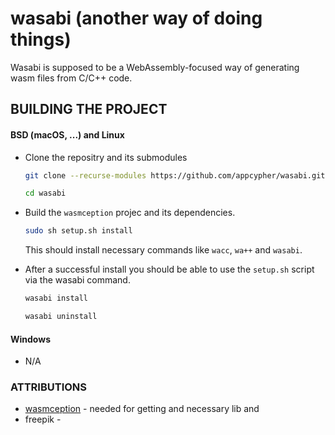 # wasabi (another way of doing things)
Wasabi is supposed to be a WebAssembly-focused way of generating wasm files from C/C++ code.

## BUILDING THE PROJECT
#### BSD (macOS, ...) and Linux
- Clone the repositry and its submodules
    ```bash
    git clone --recurse-modules https://github.com/appcypher/wasabi.git
    ```

    ```bash
    cd wasabi
    ````
- Build the `wasmception` projec and its dependencies.
    ```bash
    sudo sh setup.sh install
    ```

    This should install necessary commands like `wacc`, `wa++` and `wasabi`.

- After a successful install you should be able to use the `setup.sh` script via the wasabi command.
    ```bash
    wasabi install
    ```

    ```bash
    wasabi uninstall
    ```



#### Windows
- N/A

### ATTRIBUTIONS
- [wasmception](https://github.com/yurydelendik/wasmception) - needed for getting and necessary lib and
- freepik -
